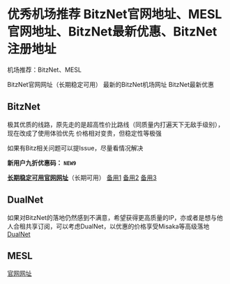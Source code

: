 # 优秀机场推荐 BitzNet官网地址、MESL官网地址、BitzNet最新优惠、BitzNet注册地址
机场推荐：BitzNet、MESL

BitzNet官网网址（长期稳定可用）
最新的BitzNet机场网址
BitzNet最新优惠

## BitzNet

极其优质的线路，原先走的是超高性价比路线（同质量内打遍天下无敌手级别），现在改成了使用体验优先
价格相对变贵，但稳定性等极强

如果有Bitz相关问题可以提Issue，尽量看情况解决

**新用户九折优惠码： ```NEW9```**

[**长期稳定可用官网网址**](https://new.bnaffloop.com/#/register?code=ITlfQijS)（长期可用）
[备用1](https://www.gobitznet.com/aff=ITlfQijS)
[备用2](https://www.thebitznet.com/aff=ITlfQijS)
[备用3](https://www.tobitznet.com/aff=ITlfQijS)

## DualNet

如果对BitzNet的落地仍然感到不满意，希望获得更高质量的IP，亦或者是想与他人合租共享订阅，可以考虑DualNet，以优惠的价格享受Misaka等高级落地
[DualNet](https://dualnet.tigaf88789.workers.dev)

## MESL

[官网网址](https://mesl.tigaf88789.workers.dev)
